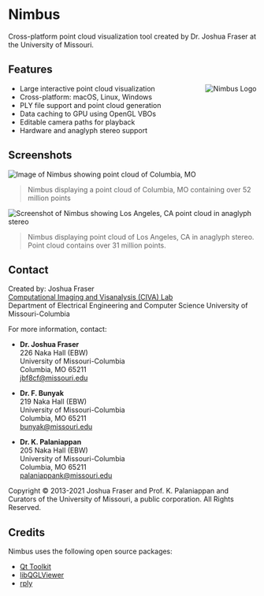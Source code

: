 # Nimbus

Cross-platform point cloud visualization tool created by Dr. Joshua Fraser at the University of Missouri.

## Features

<img src="http://meru.cs.missouri.edu/~jbf8cf/github/assets/nimbus/images/Nimbus.png" alt="Nimbus Logo" align="right" />

- Large interactive point cloud visualization
- Cross-platform: macOS, Linux, Windows
- PLY file support and point cloud generation
- Data caching to GPU using OpenGL VBOs
- Editable camera paths for playback
- Hardware and anaglyph stereo support
<!-- ![Available panels](https://user-images.githubusercontent.com/69218608/106373162-5b8bac80-633c-11eb-814c-443d74bc664f.png) -->

## Screenshots

![Image of Nimbus showing point cloud of Columbia, MO](http://meru.cs.missouri.edu/~jbf8cf/github/assets/nimbus/images/Nimbus-Columbia-small.png)
> Nimbus displaying a point cloud of Columbia, MO containing over 52 million points

![Screenshot of Nimbus showing Los Angeles, CA point cloud in anaglyph stereo](http://meru.cs.missouri.edu/~jbf8cf/github/assets/nimbus/images/Nimbus-LA-Stereo-small.png)
> Nimbus displaying point cloud of Los Angeles, CA in anaglyph stereo.  Point cloud contains over 31 million points.

## Contact

Created by: Joshua Fraser  
[Computational Imaging and Visanalysis (CIVA) Lab](http://cell.missouri.edu)  
Department of Electrical Engineering and Computer Science 
University of Missouri-Columbia  

For more information, contact:

* **Dr. Joshua Fraser**  
226 Naka Hall (EBW)  
University of Missouri-Columbia  
Columbia, MO 65211  
jbf8cf@missouri.edu  

* **Dr. F. Bunyak**  
219 Naka Hall (EBW)  
University of Missouri-Columbia  
Columbia, MO 65211  
bunyak@missouri.edu  

* **Dr. K. Palaniappan**  
205 Naka Hall (EBW)  
University of Missouri-Columbia  
Columbia, MO 65211  
palaniappank@missouri.edu 

Copyright © 2013-2021 Joshua Fraser and Prof. K. Palaniappan and Curators of the University of Missouri, a public corporation. All Rights Reserved.

## Credits

Nimbus uses the following open source packages:

- [Qt Toolkit](www.qt.io)
- [libQGLViewer](http://libqglviewer.com)
- [rply](http://w3.impa.br/~diego/software/rply/)

